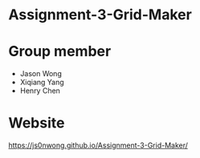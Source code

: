 # Assignment-3-Grid-Maker

# Group member

<ul>
    <li>Jason Wong
    <li>Xiqiang Yang
    <li>Henry Chen
</ul>

# Website

https://js0nwong.github.io/Assignment-3-Grid-Maker/

